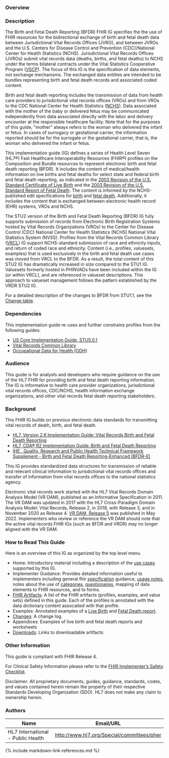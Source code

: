 ### Overview

### Description
The Birth and Fetal Death Reporting (BFDR) FHIR IG specifies the the use of FHIR resources for the bidirectional exchange of birth and fetal death data between Jurisdictional Vital Records Offices (JVRO), and between JVROs and the U.S. Centers for Disease Control and Prevention (CDC)/National Center for Health Statistics (NCHS).  Jurisdictional Vital Records Offices (JVROs) submit vital records data (deaths, births, and fetal deaths) to NCHS under the terms bilateral contracts under the  Vital Statistics Cooperative Program  ([VSCP](https://www.ncbi.nlm.nih.gov/books/NBK219877/pdf/Bookshelf_NBK219877.pdf)).  The focus of this IG is the specification of data elements, not exchange mechanisms. The exchanged data entities are intended to be bundles representing birth and fetal death records and associated coded content.

Birth and fetal death reporting includes the transmission of data from health care providers to jurisdictional vital records offices (VROs) and from VROs to the CDC National Center for Health Statistics ([NCHS](https://www.cdc.gov/nchs/index.htm)). Data associated with the mother of the baby or delivered fetus may be communicated independently from data associated directly with the labor and delivery encounter at the responsible healthcare facility. Note that for the purposes of this guide, &quot;mother&quot; always refers to the woman who delivered the infant or fetus. In cases of surrogacy or gestational carrier, the information reported should be for the surrogate or the gestational carrier, that is, the woman who delivered the infant or fetus.

This implementation guide (IG) defines a series of Health Level Seven (HL7®) Fast Healthcare Interoperability Resources (FHIR®) profiles on the Composition and Bundle resources to represent electronic birth and fetal death reporting (BFDR). It includes the content of medical/health information on live births and fetal deaths for select state and federal birth and fetal death reporting, as indicated in the [2003 Revision of the U.S. Standard Certificate of Live Birth](https://www.cdc.gov/nchs/data/dvs/birth11-03final-ACC.pdf) and the [2003 Revision of the U.S. Standard Report of Fetal Death](https://www.cdc.gov/nchs/data/dvs/FDEATH11-03finalACC.pdf). The content is informed by the NCHS-published edit specifications for [birth](https://www.cdc.gov/nchs/data/dvs/birth-edit-specifications.pdf) and [fetal death](https://www.cdc.gov/nchs/data/dvs/fetal-death-edit-specifications.pdf).  Additionally, it includes the content that is exchanged between electronic health record (EHR) systems, VROs and NCHS.  

The STU2 version of the Birth and Fetal Death Reporting (BFDR) IG fully supports submission of records from Electronic Birth Registration Systems hosted by Vital Records Organizations (VROs) to the Center for Disease Control (CDC) National Center for Health Statistics (NCHS) National Vital Statistics System (NVSS).  Profiles from the Vital Records Common Library ([VRCL]({{site.data.fhir.ver.hl7fhirusvrcommonlibrary}})) IG  support NCHS-standard submission of race and ethnicity inputs, and return of coded race and ethnicity. Content (i.e., profiles, valuesets, examples) that is used exclusively in the birth and fetal death use cases was moved from VRCL to the BFDR.  As a result, the total content of this STU2 IG has dramatically increased in size compared to the STU1 IG. Valuesets formerly hosted in PHINVADs have been included within the IG (or within VRCL), and are referenced in valueset descriptions.  This approach to valueset management follows the pattern established by the VRDR STU2 IG.

For a detailed description of the changes to BFDR from STU1.1, see the [Change table](content-transitions.html).

### Dependencies
This implementation guide re-uses and further constrains profiles from the following guides:
* [US Core Implementation Guide, STU5.0.1](http://hl7.org/fhir/us/core/STU5.0.1/)
* [Vital Records Common Library](http://hl7.org/fhir/us/vr-common-library)
* [Occupational Data for Health (ODH)](http://hl7.org/fhir/us/odh/)

### Audience
This guide is for analysts and developers who require guidance on the use of the HL7 FHIR for providing birth and fetal death reporting information. The IG is informative to health care provider organizations, jurisdictional vital records offices, CDC/NCHS, health information exchange organizations, and other vital records fetal death reporting stakeholders.

### Background 
This FHIR IG builds on previous electronic data standards for transmitting vital records of death, birth, and fetal death. 
* [HL7, Version 2.6 Implementation Guide: Vital Records Birth and Fetal Death Reporting](https://www.hl7.org/implement/standards/product_brief.cfm?product_id=320)
* [HL7, CDA® R2 Implementation Guide: Birth and Fetal Death Reporting](http://www.hl7.org/implement/standards/product_brief.cfm?product_id=387)
* [IHE , Quality, Research and Public Health Technical Framework Supplement - Birth and Fetal Death Reporting-Enhanced (BFDR-E)](https://www.ihe.net/uploadedFiles/Documents/QRPH/IHE_QRPH_Suppl_BFDR-E.pdf)

This IG provides standardized data structures for transmission of reliable and relevant clinical information to jurisdictional vital records offices and transfer of information from vital records offices to the national statistics agency. 

Electronic vital records work started with the HL7 Vital Records Domain Analysis Model (VR DAM), published as an Informative Specification in 2011. The VR DAM was updated in 2017 with the HL7 Cross-Paradigm Domain Analysis Model: Vital Records, Release 2, in 2018, with Release 3, and in November 2020 as Release 4. [VR DAM, Release 5](http://www.hl7.org/implement/standards/product_brief.cfm?product_id=466) was published in May 2022. Implementers who review or reference the VR DAM should note that the active vital records FHIR IGs (such as BFDR and VRDR) may no longer aligned with the VR DAM. 

### How to Read This Guide

Here is an overview of this IG as organized by the top level menu.

* Home: Introductory material including a description of the
[use cases](use_cases.html) supported by this IG.
* Implementer Guidance: Provides detailed information useful to implementers including general fhir [specification](the_specification.html) guidance, [usage notes](usage.html), notes about the use of [categories](categories.html), [questionaires](patient_worksheet_questionnaires.html), mapping of data elements to FHIR resources, and to forms.
* [FHIR Artifacts](artifacts.html): A list of the FHIR artifacts (profiles, examples, and value sets) defined in this guide.  Each of the profiles is annotated with the data dictionary content assocaited with that profile.
* Examples:  Annotated examples of a [Live Birth](example_baby_g_quinn.html) and [Fetal Death report](example_fetal_death.html).
* [Changes](change_log.html): A change log.
* Appendices: Examples of live birth and fetal death reports and worksheets
* [Downloads](downloads.html): Links to downloadable artifacts

### Other Information

This guide is compliant with FHIR Release 4.

For Clinical Safety Information please refer to the [FHIR Implementer’s Safety Checklist](http://hl7.org/fhir/safety.html).

Disclaimer: All proprietary documents, guides, guidance, standards, codes, and values contained herein remain the property of their respective Standards Developing Organization (SDO). HL7 does not make any claim to ownership herein.



### Authors

<table>
<thead>
<tr>
<th>Name</th>
<th>Email/URL</th>
</tr>
</thead>
<tbody>
<tr>
<td>HL7 International - Public Health</td>
<td><a href="http://www.hl7.org/Special/committees/pher" target="_new">http://www.hl7.org/Special/committees/pher</a></td>
</tr>
</tbody>
</table>



{% include markdown-link-references.md %}
